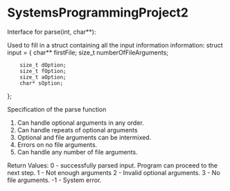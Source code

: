 # SystemsProgrammingProject2



Interface for parse(int, char**):

Used to fill in a struct containing all the input information information:
struct input = {
        char** firstFile;
        size_t numberOfFileArguments;
        
        size_t dOption;
        size_t fOption;
        size_t aOption;
        char* sOption;
};

Specification of the parse function
1) Can handle optional arguments in any order.
2) Can handle repeats of optional arguments
3) Optional and file arguments can be intermixed.
4) Errors on no file arguments.
5) Can handle any number of file arguments.


Return Values:
        0 - successfully parsed input. Program can proceed to the next step.
        1 - Not enough arguments
        2 - Invalid optional arguments.
        3 - No file arguments.
       -1 - System error.
        